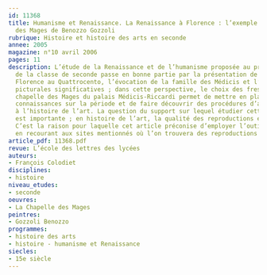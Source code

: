 ```yaml
---
id: 11368
title: Humanisme et Renaissance. La Renaissance à Florence : l’exemple de la chapelle
  des Mages de Benozzo Gozzoli
rubrique: Histoire et histoire des arts en seconde
annee: 2005
magazine: n°10 avril 2006
pages: 11
description: L’étude de la Renaissance et de l’humanisme proposée au programme d’histoire
  de la classe de seconde passe en bonne partie par la présentation de la ville de
  Florence au Quattrocento, l’évocation de la famille des Médicis et l’étude d’œuvres
  picturales significatives ; dans cette perspective, le choix des fresques de la
  chapelle des Mages du palais Médicis-Riccardi permet de mettre en place de nombreuses
  connaissances sur la période et de faire découvrir des procédures d’analyse propres
  à l’histoire de l’art. La question du support sur lequel étudier cette composition
  est importante ; en histoire de l’art, la qualité des reproductions est déterminante.
  C’est la raison pour laquelle cet article préconise d’employer l’outil informatique
  en recourant aux sites mentionnés où l’on trouvera des reproductions de qualité.
article_pdf: 11368.pdf
revue: L’école des lettres des lycées
auteurs:
- François Colodiet
disciplines:
- histoire
niveau_etudes:
- seconde
oeuvres:
- La Chapelle des Mages
peintres:
- Gozzoli Benozzo
programmes:
- histoire des arts
- histoire - humanisme et Renaissance
siecles:
- 15e siècle
---
```

